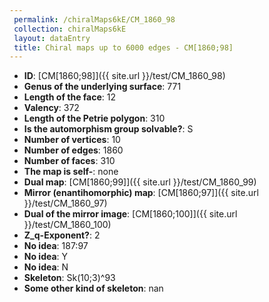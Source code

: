 ```yaml
--- 
 permalink: /chiralMaps6kE/CM_1860_98 
 collection: chiralMaps6kE
 layout: dataEntry
 title: Chiral maps up to 6000 edges - CM[1860;98]
---
```


- **ID**: [CM[1860;98]]({{ site.url }}/test/CM_1860_98)
- **Genus of the underlying surface**: 771
- **Length of the face**: 12
- **Valency**: 372
- **Length of the Petrie polygon**: 310
- **Is the automorphism group solvable?**: S
- **Number of vertices**: 10
- **Number of edges**: 1860
- **Number of faces**: 310
- **The map is self-**: none
- **Dual map**: [CM[1860;99]]({{ site.url }}/test/CM_1860_99)
- **Mirror (enantihomorphic) map**: [CM[1860;97]]({{ site.url }}/test/CM_1860_97)
- **Dual of the mirror image**: [CM[1860;100]]({{ site.url }}/test/CM_1860_100)
- **Z_q-Exponent?**: 2
- **No idea**:  187:97
- **No idea**: Y
- **No idea**: N
- **Skeleton**: Sk(10;3)^93
- **Some other kind of skeleton**: nan

